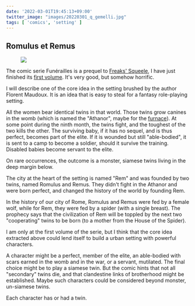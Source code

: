 ```yaml
---
date: '2022-03-01T19:45:13+09:00'
twitter_image: "images/20220301_q_gemelli.jpg"
tags: [ 'comics', 'setting' ]
---
```


## Romulus et Remus

<figure class="right noborder">
<img src="images/20220301_gemelli.jpg" loading="lazy" />
<figcaption>
</figcaption>
</figure>

The comic serie Funérailles is a prequel to [Freaks' Squeele](/20220204.html?t=Comics_Rollback&f=romulus_et_remus), I have just finished its [first volume](https://www.amazon.com/FREAKS-SQUEELE-FUNERAILLES-FORTUNATE-SONS/dp/2359104462/ref=sr_1_3). It's very good, but somehow horrific.

I will describe one of the core idea in the setting brushed by the author Florent Maudoux. It is an idea that is easy to steal for a fantasy role-playing setting.

All the women bear identical twins in that world. Those twins grow canines in the womb (which is named the "Athanor", maybe for the [furnace](https://en.wikipedia.org/wiki/Athanor)). At some point during the ninth month, the twins fight, and the toughest of the two kills the other. The surviving baby, if it has no sequel, and is thus perfect, becomes part of the elite. If it is wounded but still "able-bodied", it is sent to a camp to become a soldier, should it survive the training. Disabled babies become servant to the elite.

On rare occurrences, the outcome is a monster, siamese twins living in the deep margin below.

The city at the heart of the setting is named "Rem" and was founded by two twins, named Romulus and Remus. They didn't fight in the Athanor and were born perfect, and changed the history of the world by founding Rem.

In the history of our city of Rome, Romulus and Remus were fed by a female wolf, while for Rem, they were fed by a spider (with a single breast). The prophecy says that the civilization of Rem will be toppled by the next two "cooperating" twins to be born (to a mother from the House of the Spider).

I am only at the first volume of the serie, but I think that the core idea extracted above could lend itself to build a urban setting with powerful characters.

A character might be a perfect, member of the elite, an able-bodied with scars earned in the womb and in the war, or a servant, mutilated. The final choice might be to play a siamese twin. But the comic hints that not all "secondary" twins die, and that clandestine links of brotherhood might be established. Maybe such characters could be considered beyond monster, un-siamese twins.

Each character has or had a twin.

